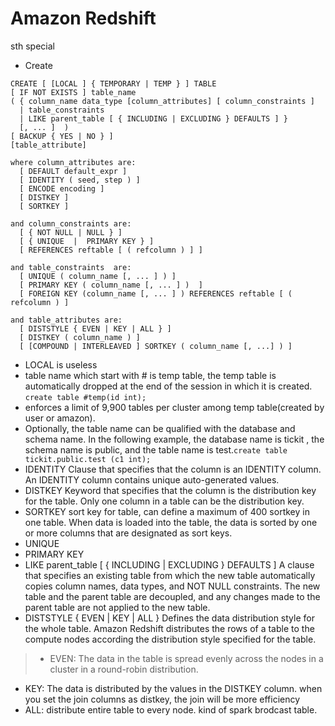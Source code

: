 # Amazon Redshift

sth special

- Create

```
CREATE [ [LOCAL ] { TEMPORARY | TEMP } ] TABLE 
[ IF NOT EXISTS ] table_name
( { column_name data_type [column_attributes] [ column_constraints ] 
  | table_constraints
  | LIKE parent_table [ { INCLUDING | EXCLUDING } DEFAULTS ] } 
  [, ... ]  )
[ BACKUP { YES | NO } ]
[table_attribute]

where column_attributes are:
  [ DEFAULT default_expr ]
  [ IDENTITY ( seed, step ) ] 
  [ ENCODE encoding ] 
  [ DISTKEY ]
  [ SORTKEY ]

and column_constraints are:
  [ { NOT NULL | NULL } ]
  [ { UNIQUE  |  PRIMARY KEY } ]
  [ REFERENCES reftable [ ( refcolumn ) ] ] 

and table_constraints  are:
  [ UNIQUE ( column_name [, ... ] ) ]
  [ PRIMARY KEY ( column_name [, ... ] )  ]
  [ FOREIGN KEY (column_name [, ... ] ) REFERENCES reftable [ ( refcolumn ) ] 

and table_attributes are:
  [ DISTSTYLE { EVEN | KEY | ALL } ] 
  [ DISTKEY ( column_name ) ]
  [ [COMPOUND | INTERLEAVED ] SORTKEY ( column_name [, ...] ) ]
```
- LOCAL is useless
- table name which start with # is temp table, the temp table is automatically dropped at the end of the session in which it is created. `create table #temp(id int);`
- enforces a limit of 9,900 tables per cluster among temp table(created by user or amazon).
- Optionally, the table name can be qualified with the database and schema name. In the following example, the database name is tickit , the schema name is public, and the table name is test.`create table tickit.public.test (c1 int);`
- IDENTITY Clause that specifies that the column is an IDENTITY column. An IDENTITY column contains unique auto-generated values. 
- DISTKEY Keyword that specifies that the column is the distribution key for the table. Only one column in a table can be the distribution key. 
- SORTKEY sort key for table, can define a maximum of 400 sortkey in one table. When data is loaded into the table, the data is sorted by one or more columns that are designated as sort keys.
- UNIQUE
- PRIMARY KEY
- LIKE parent_table [ { INCLUDING | EXCLUDING } DEFAULTS ] A clause that specifies an existing table from which the new table automatically copies column names, data types, and NOT NULL constraints. The new table and the parent table are decoupled, and any changes made to the parent table are not applied to the new table. 
- DISTSTYLE { EVEN | KEY | ALL } Defines the data distribution style for the whole table. Amazon Redshift distributes the rows of a table to the compute nodes according the distribution style specified for the table.
 > - EVEN: The data in the table is spread evenly across the nodes in a cluster in a round-robin distribution. 
- KEY: The data is distributed by the values in the DISTKEY column. when you set the join columns as distkey, the join will be more efficiency
- ALL: distribute entire table to every node. kind of spark brodcast table.
